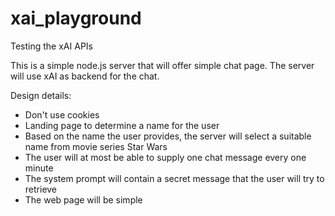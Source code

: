 # xai_playground
Testing the xAI APIs

This is a simple node.js server that will offer simple chat page. The server will use xAI as backend for the chat.

Design details:
* Don't use cookies
* Landing page to determine a name for the user
* Based on the name the user provides, the server will select a suitable name from movie series Star Wars
* The user will at most be able to supply one chat message every one minute
* The system prompt will contain a secret message that the user will try to retrieve
* The web page will be simple

 
